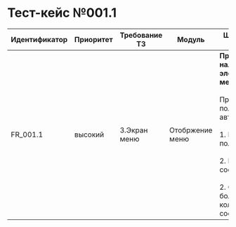 # Тест-кейс №001.1 


| Идентификатор | Приоритет |  Требование ТЗ  | Модуль | Шаги тест-кейса | Ожидаемый результат |
| ------ | ------ | ------ | ------ | ------ | ------ |
|     FR\_001.1    |  высокий  | 3\.Экран меню | Отобржение меню  | **Проверка наличия всех элементов меню** <br><br>Предусловие: пользователь авторизован.<br><br> 1\. Нажать на поле ввода. <br> <br> 2\. Ввести сообщение. <br>  <br> 2\. Отправить большое количество сообщений. <br> | Сообщения корректно отображаются в чате, эти сообщения видны другим пользователям, экран чата не расширяется, старые сообщения повышаются на уровни выше и до них можно пролистать.|
